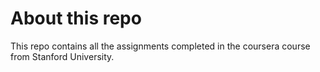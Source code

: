 # About this repo
This repo contains all the assignments completed in the coursera course from Stanford University.
